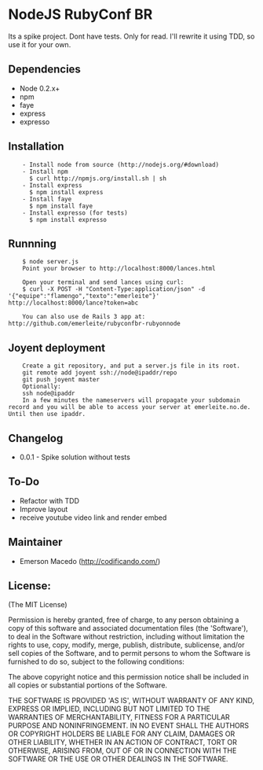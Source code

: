 NodeJS RubyConf BR
==================

Its a spike project. Dont have tests. Only for read. I'll rewrite it using TDD, so use it for your own.

Dependencies
------------

* Node 0.2.x+
* npm
* faye
* express
* expresso


Installation
------------
        - Install node from source (http://nodejs.org/#download)
        - Install npm 
          $ curl http://npmjs.org/install.sh | sh
        - Install express 
          $ npm install express
        - Install faye 
          $ npm install faye
        - Install expresso (for tests)
          $ npm install expresso

Runnning
--------

        $ node server.js
        Point your browser to http://localhost:8000/lances.html
       
        Open your terminal and send lances using curl:
        $ curl -X POST -H "Content-Type:application/json" -d '{"equipe":"flamengo","texto":"emerleite"}' http://localhost:8000/lance?token=abc
       
        You can also use de Rails 3 app at: http://github.com/emerleite/rubyconfbr-rubyonnode

Joyent deployment
-----------------

        Create a git repository, and put a server.js file in its root.
        git remote add joyent ssh://node@ipaddr/repo
        git push joyent master
        Optionally:
        ssh node@ipaddr
        In a few minutes the nameservers will propagate your subdomain record and you will be able to access your server at emerleite.no.de. Until then use ipaddr.

Changelog
---------
* 0.0.1 - Spike solution without tests

To-Do
-----

* Refactor with TDD
* Improve layout
* receive youtube video link and render embed

Maintainer
----------

* Emerson Macedo (<http://codificando.com/>)

License:
--------

(The MIT License)

Permission is hereby granted, free of charge, to any person obtaining
a copy of this software and associated documentation files (the
'Software'), to deal in the Software without restriction, including
without limitation the rights to use, copy, modify, merge, publish,
distribute, sublicense, and/or sell copies of the Software, and to
permit persons to whom the Software is furnished to do so, subject to
the following conditions:

The above copyright notice and this permission notice shall be
included in all copies or substantial portions of the Software.

THE SOFTWARE IS PROVIDED 'AS IS', WITHOUT WARRANTY OF ANY KIND,
EXPRESS OR IMPLIED, INCLUDING BUT NOT LIMITED TO THE WARRANTIES OF
MERCHANTABILITY, FITNESS FOR A PARTICULAR PURPOSE AND NONINFRINGEMENT.
IN NO EVENT SHALL THE AUTHORS OR COPYRIGHT HOLDERS BE LIABLE FOR ANY
CLAIM, DAMAGES OR OTHER LIABILITY, WHETHER IN AN ACTION OF CONTRACT,
TORT OR OTHERWISE, ARISING FROM, OUT OF OR IN CONNECTION WITH THE
SOFTWARE OR THE USE OR OTHER DEALINGS IN THE SOFTWARE.
